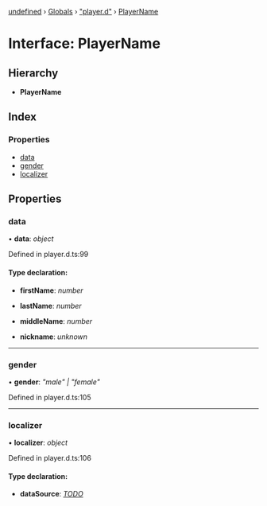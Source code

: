 [undefined](../README.md) › [Globals](../globals.md) › ["player.d"](../modules/_player_d_.md) › [PlayerName](_player_d_.playername.md)

# Interface: PlayerName

## Hierarchy

* **PlayerName**

## Index

### Properties

* [data](_player_d_.playername.md#data)
* [gender](_player_d_.playername.md#gender)
* [localizer](_player_d_.playername.md#localizer)

## Properties

###  data

• **data**: *object*

Defined in player.d.ts:99

#### Type declaration:

* **firstName**: *number*

* **lastName**: *number*

* **middleName**: *number*

* **nickname**: *unknown*

___

###  gender

• **gender**: *"male" | "female"*

Defined in player.d.ts:105

___

###  localizer

• **localizer**: *object*

Defined in player.d.ts:106

#### Type declaration:

* **dataSource**: *[TODO](../modules/_util_d_.md#todo)*
